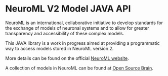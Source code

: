 NeuroML V2 Model JAVA API
=========================

NeuroML is an international, collaborative initiative to develop standards for the exchange of models of neuronal systems and to allow for greater transparency and accessibility of these complex models.

This JAVA library is a work in progress aimed at providing a programmatic way to access models stored in NeuroML version 2.

More details can be found on the official [NeuroML website](http://www.neuroml.org).

A collection of models in NeuroML can be found at [Open Source Brain](http://www.opensourcebrain.org).

